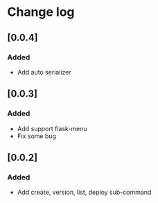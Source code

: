 # Change log

## [0.0.4]
### Added
- Add auto serializer

## [0.0.3]
### Added
- Add support flask-menu
- Fix some bug

## [0.0.2]
### Added
- Add create, version, list, deploy sub-command

